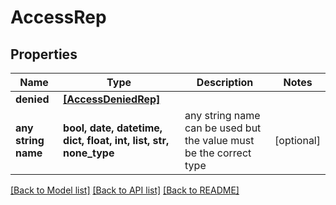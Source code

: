 # AccessRep


## Properties
Name | Type | Description | Notes
------------ | ------------- | ------------- | -------------
**denied** | [**[AccessDeniedRep]**](AccessDeniedRep.md) |  | 
**any string name** | **bool, date, datetime, dict, float, int, list, str, none_type** | any string name can be used but the value must be the correct type | [optional]

[[Back to Model list]](../README.md#documentation-for-models) [[Back to API list]](../README.md#documentation-for-api-endpoints) [[Back to README]](../README.md)


